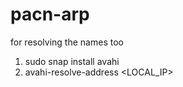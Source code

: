 # pacn-arp

for resolving the names too
1) sudo snap install avahi
2) avahi-resolve-address <LOCAL_IP>